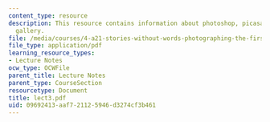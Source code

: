 ```yaml
---
content_type: resource
description: This resource contains information about photoshop, picasa and auto image
  gallery.
file: /media/courses/4-a21-stories-without-words-photographing-the-first-year-fall-2006/09692413aaf721125946d3274cf3b461_lect3.pdf
file_type: application/pdf
learning_resource_types:
- Lecture Notes
ocw_type: OCWFile
parent_title: Lecture Notes
parent_type: CourseSection
resourcetype: Document
title: lect3.pdf
uid: 09692413-aaf7-2112-5946-d3274cf3b461
---
```

